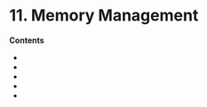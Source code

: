 # 11. Memory Management

<primary-label ref="header-label"/>

<secondary-label ref="doc-complete"/>

**Contents**
- [](11-1-Memory-Model.md)
- [](11-2-Ownership-Tracking.md)
- [](11-3-Second-Class-Borrows.md)
- [](11-4-Law-of-Exclusivity.md)
- [](11-5-Memory-Error-Mitigations.md)
